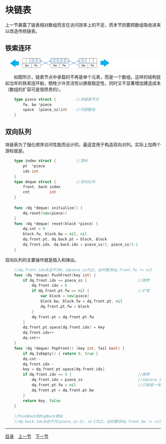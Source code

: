 # 块链表
上一节暴露了链表相对数组而言在访问效率上的不足，而本节则要把数组吸收进来以改造传统链表。

## 铁索连环
![](../images/Deque.png)

　　如图所示，链表节点中承载的不再是单个元素，而是一个数组。这样的结构犹如当年的铁索连环船，牺牲少许灵活性以换取稳定性，同时又不显著增加建造成本（数组的扩容可是很昂贵的）。
```go
	type piece struct {			//块链表节点
		fw, bw *piece
		space  [piece_sz]int	//内部数组
	}
```

## 双向队列
块链表为了强化顺序访问性能而设计的，最适宜用于构造双向对列。实际上加两个游标就是。
```go
	type index struct {			//游标
		pt  *piece
		idx int
	}
	type deque struct {			//双向队列
		front, back index
		cnt         int
	}
	
	func (dq *deque) initialize() {
		dq.reset(new(piece))
	}
	func (dq *deque) reset(block *piece) {
		dq.cnt = 0
		block.fw, block.bw = nil, nil
		dq.front.pt, dq.back.pt = block, block
		dq.front.idx, dq.back.idx = piece_sz/2, piece_sz/2-1
	}
```
双向队列的主要操作就是插入和弹出。
```go
	//dq.front.idx永远不为0，以piece_sz代之，此时要求dq.front.fw != nil
	func (dq *deque) PushFront(key int) {
		if dq.front.idx == piece_sz {						//跨界
			dq.front.idx = 0
			if dq.front.pt.fw == nil {						//扩容
				var block = new(piece)
				block.bw, block.fw = dq.front.pt, nil
				dq.front.pt.fw = block
			}
			dq.front.pt = dq.front.pt.fw
		}
		dq.front.pt.space[dq.front.idx] = key
		dq.front.idx++
		dq.cnt++
	}
	func (dq *deque) PopFront() (key int, fail bool) {
		if dq.IsEmpty() { return 0, true }
		dq.cnt--
		dq.front.idx--
		key = dq.front.pt.space[dq.front.idx]
		if dq.front.idx == 0 {								//跨界
			dq.front.idx = piece_sz 						//以piece_sz代0
			dq.front.pt.fw = nil    						//只保留一块缓冲
			dq.front.pt = dq.front.pt.bw
		}
		return key, false
	}

	//PushBack和PopBack类似
	//dq.back.idx永远不为(piece_sz-1)，以-1代之，此时要求dq.front.bw != nil
```

---
[目录](../index.md)　[上一节](02-A.md)　[下一节](02-C.md)
